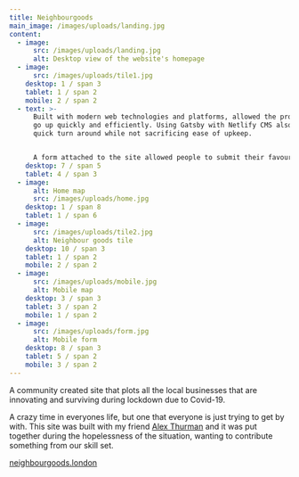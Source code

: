 ```yaml
---
title: Neighbourgoods
main_image: /images/uploads/landing.jpg
content:
  - image:
      src: /images/uploads/landing.jpg
      alt: Desktop view of the website's homepage
  - image:
      src: /images/uploads/tile1.jpg
    desktop: 1 / span 3
    tablet: 1 / span 2
    mobile: 2 / span 2
  - text: >-
      Built with modern web technologies and platforms, allowed the project to
      go up quickly and efficiently. Using Gatsby with Netlify CMS also allowed
      quick turn around while not sacrificing ease of upkeep.


      A form attached to the site allowed people to submit their favourite businesses, while still allowing us to check the content and ultimately give us the final say on pushing the businesses.
    desktop: 7 / span 5
    tablet: 4 / span 3
  - image:
      alt: Home map
      src: /images/uploads/home.jpg
    desktop: 1 / span 8
    tablet: 1 / span 6
  - image:
      src: /images/uploads/tile2.jpg
      alt: Neighbour goods tile
    desktop: 10 / span 3
    tablet: 1 / span 2
    mobile: 2 / span 2
  - image:
      src: /images/uploads/mobile.jpg
      alt: Mobile map
    desktop: 3 / span 3
    tablet: 3 / span 2
    mobile: 1 / span 2
  - image:
      src: /images/uploads/form.jpg
      alt: Mobile form
    desktop: 8 / span 3
    tablet: 5 / span 2
    mobile: 3 / span 2
---
```


A community created site that plots all the local businesses that are innovating and surviving during lockdown due to Covid-19.

A crazy time in everyones life, but one that everyone is just trying to get by with. This site was built with my friend [Alex Thurman](http://www.alex-thurman.com/) and it was put together during the hopelessness of the situation, wanting to contribute something from our skill set.

[neighbourgoods.london](https://neighbourgoods.london)
